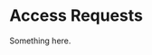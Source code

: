[title]: # (Access Requests)
[tags]: # (XXX)
[priority]: # (1449)
# Access Requests
Something here.

